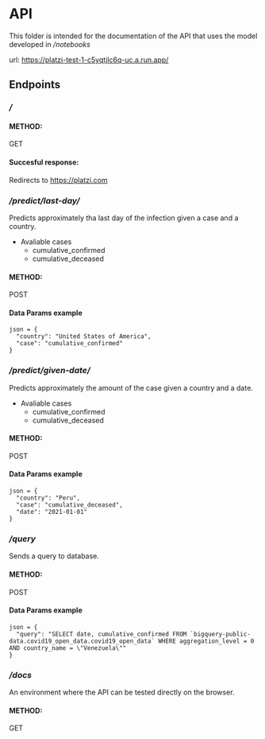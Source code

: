 # API

This folder is intended for the documentation of the API that uses the model developed in _/notebooks_

url: https://platzi-test-1-c5yqtjlc6q-uc.a.run.app/

## Endpoints

### _/_

#### **METHOD:**

GET

#### **Succesful response:**

Redirects to https://platzi.com

###  _/predict/last-day/_

Predicts approximately tha last day of the infection given a case and a country.

* Avaliable cases
  - cumulative_confirmed
  - cumulative_deceased

#### **METHOD:**

POST

#### **Data Params example**


```
json = {
  "country": "United States of America",
  "case": "cumulative_confirmed"
}
```

### _/predict/given-date/_

Predicts approximately the amount of the case given a country and a date.

* Avaliable cases
  - cumulative_confirmed
  - cumulative_deceased

#### **METHOD:**

POST

#### **Data Params example**
```
json = {
  "country": "Peru",
  "case": "cumulative_deceased",
  "date": "2021-01-01"
}
```

### _/query_

Sends a query to database.

#### **METHOD:**

POST

#### **Data Params example**
```
json = {
  "query": "SELECT date, cumulative_confirmed FROM `bigquery-public-data.covid19_open_data.covid19_open_data` WHERE aggregation_level = 0 AND country_name = \"Venezuela\""
}
```

### _/docs_

An environment where the API can be tested directly on the browser.

#### **METHOD:**

GET
